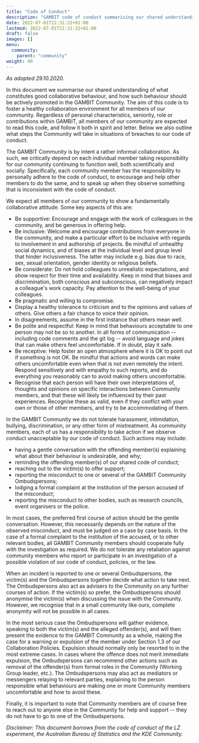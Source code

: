 ```yaml
---
title: "Code of Conduct"
description: "GAMBIT code of conduct summarising our shared understanding of what constitutes good collaborative behaviour."
date: 2022-07-01T22:31:22+01:00
lastmod: 2022-07-01T22:31:22+01:00
draft: false
images: []
menu:
  community:
    parent: "community"
weight: 40
---
```


<i>
As adopted 29.10.2020.
</i>
<p>
In this document we summarise our shared understanding of what constitutes good collaborative behaviour, and how such behaviour should be actively promoted in the GAMBIT Community. The aim of this code is to foster a healthy collaboration environment for all members of our community. Regardless of personal characteristics, seniority, role or contributions within GAMBIT, all members of our community are expected to read this code, and follow it both in spirit and letter. Below we also outline what steps the Community will take in situations of breaches to our code of conduct.
</p>
<p>
The GAMBIT Community is by intent a rather informal collaboration. As such, we critically depend on each individual member taking responsibility for our community continuing to function well, both scientifically and socially. Specifically, each community member has the responsibility to personally adhere to the code of conduct, to encourage and help other members to do the same, and to speak up when they observe something that is inconsistent with the code of conduct.
</p>
<p>
We expect all members of our community to show a fundamentally collaborative attitude. Some key aspects of this are:
<ul>
<li>
Be supportive: Encourage and engage with the work of colleagues in the community, and be generous in offering help.
</li>
<li>
Be inclusive: Welcome and encourage contributions from everyone in the community, and make a particular effort to be inclusive with regards to involvement in and authorship of projects. Be mindful of unhealthy social dynamics, and of biases at the individual level and group level that hinder inclusiveness. The latter may include e.g. bias due to race, sex, sexual orientation, gender identity or religious beliefs.
</li>
<li>
Be considerate: Do not hold colleagues to unrealistic expectations, and show respect for their time and availability. Keep in mind that biases and discrimination, both conscious and subconscious, can negatively impact a colleague's work capacity. Pay attention to the well-being of your colleagues.
</li>
<li>
Be pragmatic and willing to compromise.
</li>
<li>
Display a healthy tolerance to criticism and to the opinions and values of others. Give others a fair chance to voice their opinion.
</li>
<li>
In disagreements, assume in the first instance that others mean well.
</li>
<li>
Be polite and respectful: Keep in mind that behaviours acceptable to one person may not be so to another. In all forms of communication -- including code comments and the git log -- avoid language and jokes that can make others feel uncomfortable. If in doubt, play it safe.
</li>
<li>
Be receptive: Help foster an open atmosphere where it is OK to point out if something is not OK. Be mindful that actions and words can make others uncomfortable even when that is not even remotely the intent. Respond sensitively and with empathy to such reports, and do everything you reasonably can to avoid making others uncomfortable.
</li>
<li>
Recognise that each person will have their own interpretations of, thoughts and opinions on specific interactions between Community members, and that these will likely be influenced by their past experiences. Recognise these as valid, even if they conflict with your own or those of other members, and try to be accommodating of them.
</li></ul>
</p>
<p>
In the GAMBIT Community we do not tolerate harassment, intimidation, bullying, discrimination, or any other form of mistreatment. As community members, each of us has a responsibility to take action if we observe conduct unacceptable by our code of conduct. Such actions may include:
<ul>
<li>
having a gentle conversation with the offending member(s) explaining what about their behaviour is undesirable, and why;
</li>
<li>
reminding the offending member(s) of our shared code of conduct;
</li>
<li>
reaching out to the victim(s) to offer support;
</li>
<li>
reporting the misconduct to one or several of the GAMBIT Community Ombudspersons;
</li>
<li>
lodging a formal complaint at the institution of the person accused of the misconduct;
</li>
<li>
reporting the misconduct to other bodies, such as research councils, event organisers or the police.
</li>
</ul>
</p>
<p>
In most cases, the preferred first course of action should be the gentle conversation. However, this necessarily depends on the nature of the observed misconduct, and must be judged on a case by case basis. In the case of a formal complaint to the institution of the accused, or to other relevant bodies, all GAMBIT Community members should cooperate fully with the investigation as required. We do not tolerate any retaliation against community members who report or participate in an investigation of a possible violation of our code of conduct, policies, or the law.
</p>
<p>
When an incident is reported to one or several Ombudspersons, the victim(s) and the Ombudspersons together decide what action to take next.  The Ombudspersons also act as advisers to the Community on any further courses of action.  If the victim(s) so prefer, the Ombudspersons should anonymise the victim(s) when discussing the issue with the Community. However, we recognise that in a small community like ours, complete anonymity will not be possible in all cases.
</p>
<p>
In the most serious case the Ombudspersons will gather evidence, speaking to both the victim(s) and the alleged offender(s), and will then present the evidence to the GAMBIT Community as a whole, making the case for a warning or expulsion of the member under Section 1.3 of our Collaboration Policies.  Expulsion should normally only be resorted to in the most extreme cases.  In cases where the offence does not merit immediate expulsion, the Ombudspersons can recommend other actions such as removal of the offender(s) from formal roles in the Community (Working Group leader, etc.).  The Ombudspersons may also act as mediators or messengers relaying to relevant parties, explaining to the person responsible what behaviours are making one or more Community members uncomfortable and how to avoid these.
</p>
<p>
Finally, it is important to note that Community members are of course free to reach out to anyone else in the Community for help and support -- they do not have to go to one of the Ombudspersons.
</p>
<p>
<i>
Disclaimer: This document borrows from the code of conduct of the LZ experiment, the Australian Bureau of Statistics and the KDE Community.
</i>
</p>
